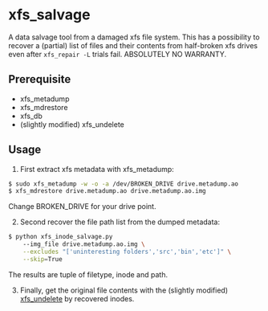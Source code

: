 # xfs_salvage
A data salvage tool from a damaged xfs file system. This has a possibility to recover a (partial) list of files and their contents from half-broken xfs drives even after `xfs_repair -L` trials fail.  ABSOLUTELY NO WARRANTY.

## Prerequisite
- xfs_metadump
- xfs_mdrestore
- xfs_db
- (slightly modified) xfs_undelete

## Usage
1. First extract xfs metadata with xfs_metadump:
```sh
$ sudo xfs_metadump -w -o -a /dev/BROKEN_DRIVE drive.metadump.ao
$ xfs_mdrestore drive.metadump.ao drive.metadump.ao.img
```
Change BROKEN_DRIVE for your drive point.

2. Second recover the file path list from the dumped metadata:
```sh
$ python xfs_inode_salvage.py
    --img_file drive.metadump.ao.img \
    --excludes "['uninteresting folders','src','bin','etc']" \
    --skip=True
```
The results are tuple of filetype, inode and path.

3. Finally, get the original file contents with the (slightly modified) [xfs_undelete](https://github.com/shuheikurita/xfs_undelete) by recovered inodes.
